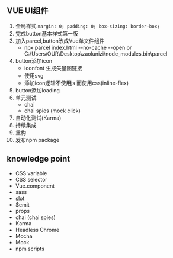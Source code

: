 ## VUE UI组件

1. 全局样式 `margin: 0; padding: 0; box-sizing: border-box;`
2. 完成button基本样式第一版
3. 加入parcel,button改成Vue单文件组件
    - npx parcel index.html --no-cache --open  or C:\Users\OUR\Desktop\zaolunizi\node_modules\.bin\parcel
4. button添加icon
    - iconfont 生成矢量图链接
    - 使用svg
    - 添加icon逻辑不使用js 而使用css(inline-flex)
5. button添加loading
6. 单元测试
    - chai
    - chai spies (mock click)
7. 自动化测试(Karma)
8. 持续集成
9. 重构
10. 发布npm package


## knowledge point
- CSS variable
- CSS selector
- Vue.component
- sass
- slot
- $emit
- props
- chai (chai spies)
- Karma
- Headless Chrome
- Mocha
- Mock
- npm scripts